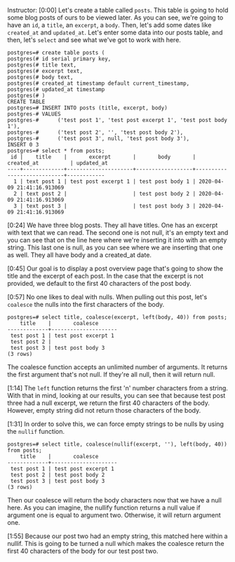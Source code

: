 Instructor: [0:00] Let's create a table called `posts`. This table is going to hold some blog posts of ours to be viewed later. As you can see, we're going to have an `id`, a `title`, an `excerpt`, a `body`. Then, let's add some dates like `created_at` and `updated_at`. Let's enter some data into our posts table, and then, let's `select` and see what we've got to work with here.

```postgres
postgres=# create table posts (
postgres(# id serial primary key,
postgres(# title text,
postgres(# excerpt text,
postgres(# body text,
postgres(# created_at timestamp default current_timestamp,
postgres(# updated_at timestamp
postgres(# )
CREATE TABLE
postgres=# INSERT INTO posts (title, excerpt, body)
postgres-# VALUES
postgres-#      ('test post 1', 'test post excerpt 1', 'test post body 1'),
postgres-#      ('test post 2', '', 'test post body 2'),
postgres-#      ('test post 3', null, 'test post body 3'),
INSERT 0 3
postgres=# select * from posts; 
 id |    title    |       excerpt       |       body       |        created_at          | updated_at
----+-------------+---------------------+------------------+----------------------------+------------
  1 | text post 1 | test post excerpt 1 | test post body 1 | 2020-04-09 21:41:16.913069
  2 | text post 2 |                     | test post body 2 | 2020-04-09 21:41:16.913069
  3 | text post 3 |                     | test post body 3 | 2020-04-09 21:41:16.913069
```

[0:24] We have three blog posts. They all have titles. One has an excerpt with text that we can read. The second one is not null, it's an empty text and you can see that on the line here where we're inserting it into with an empty string. This last one is null, as you can see where we are inserting that one as well. They all have body and a created_at date.

[0:45] Our goal is to display a post overview page that's going to show the title and the excerpt of each post. In the case that the excerpt is not provided, we default to the first 40 characters of the post body.

[0:57] No one likes to deal with nulls. When pulling out this post, let's `coalesce` the nulls into the first characters of the body. 

```postgres
postgres=# select title, coalesce(excerpt, left(body, 40)) from posts;
    title    |       coalesce
-------------+---------------------
 test post 1 | test post excerpt 1
 test post 2 | 
 test post 3 | test post body 3
(3 rows)
```

The coalesce function accepts an unlimited number of arguments. It returns the first argument that's not null. If they're all null, then it will return null.

[1:14] The `left` function returns the first 'n' number characters from a string. With that in mind, looking at our results, you can see that because test post three had a null excerpt, we return the first 40 characters of the body. However, empty string did not return those characters of the body.

[1:31] In order to solve this, we can force empty strings to be nulls by using the `nullif` function.

```postgres
postgres=# select title, coalesce(nullif(excerpt, ''), left(body, 40)) from posts;
    title    |       coalesce
-------------+---------------------
 test post 1 | test post excerpt 1
 test post 2 | test post body 2
 test post 3 | test post body 3
(3 rows)
```

Then our coalesce will return the body characters now that we have a null here. As you can imagine, the nullify function returns a null value if argument one is equal to argument two. Otherwise, it will return argument one.

[1:55] Because our post two had an empty string, this matched here within a nullif. This is going to be turned a null which makes the coalesce return the first 40 characters of the body for our test post two.
